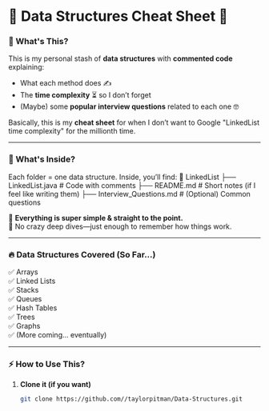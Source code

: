 # 📂 Data Structures Cheat Sheet 🚀

### 📢 What's This?
This is my personal stash of **data structures** with **commented code** explaining:  
- What each method does ✍️  
- The **time complexity** ⏳ so I don’t forget  
- (Maybe) some **popular interview questions** related to each one 🤓  

Basically, this is my **cheat sheet** for when I don’t want to Google "LinkedList time complexity" for the millionth time.

---

### 📑 What's Inside?
Each folder = one data structure. Inside, you’ll find:
📂 LinkedList 
├── LinkedList.java # Code with comments 
├── README.md # Short notes (if I feel like writing them) 
├── Interview_Questions.md # (Optional) Common questions

🔹 **Everything is super simple & straight to the point.**  
🔹 No crazy deep dives—just enough to remember how things work.  

---

### 🔥 Data Structures Covered (So Far...)
✅ Arrays  
✅ Linked Lists  
✅ Stacks  
✅ Queues  
✅ Hash Tables  
✅ Trees  
✅ Graphs  
✅ (More coming… eventually)

---

### ⚡ How to Use This?
1. **Clone it (if you want)**
   ```sh
   git clone https://github.com//taylorpitman/Data-Structures.git
